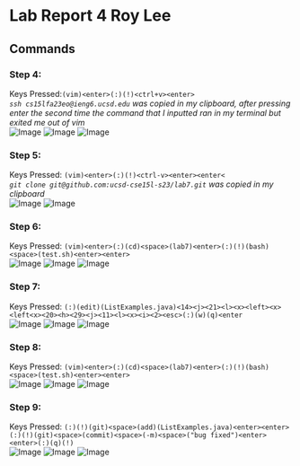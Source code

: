 # Lab Report 4 Roy Lee

## Commands
### Step 4: <br>
Keys Pressed:`(vim)<enter>(:)(!)<ctrl+v><enter>` <br>  _`ssh cs15lfa23eo@ieng6.ucsd.edu` was copied in my clipboard, after pressing enter the second time the command that I inputted ran in my terminal but exited me out of vim_ <br>
![Image](lab71.png)
![Image](lab72.png)
![Image](lab73.png)
### Step 5: <br>
Keys Pressed: `(vim)<enter>(:)(!)<ctrl-v><enter><enter<` <br> _`git clone git@github.com:ucsd-cse15l-s23/lab7.git` was copied in my clipboard_ <br>
![Image](lab74.png)
![Image](lab75.png)
### Step 6: <br>
Keys Pressed: `(vim)<enter>(:)(cd)<space>(lab7)<enter>(:)(!)(bash)<space>(test.sh)<enter><enter>`<br>
![Image](lab77.png)
![Image](lab78.png)
![Image](lab82.png)
### Step 7: <br>
Keys Pressed: `(:)(edit)(ListExamples.java)<14><j><21><l><x><left><x><left<x><20><h><29><j><11><l><x><i><2><esc>(:)(w)(q)<enter`<br>
![Image](lab79.png)
![Image](lab80.png)
![Image](lab81.png)
### Step 8: <br>
Keys Pressed: `(vim)<enter>(:)(cd)<space>(lab7)<enter>(:)(!)(bash)<space>(test.sh)<enter><enter>`<br>
![Image](lab82.png)
![Image](lab83.png)
![Image](lab84.png)
### Step 9: <br>
Keys Pressed: `(:)(!)(git)<space>(add)(ListExamples.java)<enter><enter>(:)(!)(git)<space>(commit)<space>(-m)<space>("bug fixed")<enter><enter>(:)(q)(!)`<br>
![Image](lab85.png)
![Image](lab86.png)
![Image](lab87.png)
